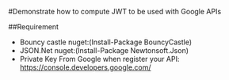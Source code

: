 #Demonstrate how to compute JWT to be used with Google APIs

##Requirement
* Bouncy castle nuget:(Install-Package BouncyCastle)
* JSON.Net nuget:(Install-Package Newtonsoft.Json)
* Private Key From Google when register your API: https://console.developers.google.com/
